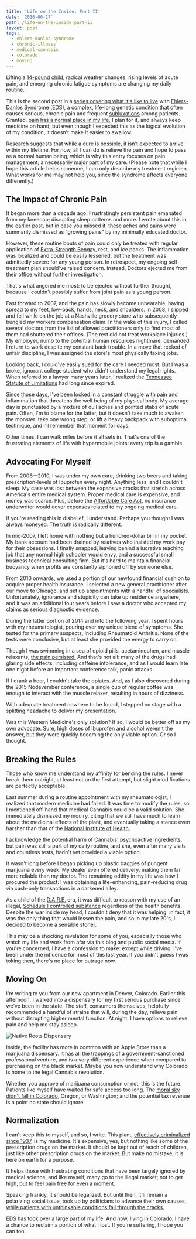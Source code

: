 ```yaml
---
title: 'Life on the Inside, Part II'
date: '2016-06-17'
path: /life-on-the-inside-part-ii
layout: post
tags:
  - ehlers-danlos-syndrome
  - chronic-illness
  - medical-cannabis
  - colorado
  - moving
---
```

Lifting a [14-pound child,](/dad-jokes) radical weather changes, rising levels of acute pain, and emerging chronic fatigue symptoms are changing my daily routine.

This is the second post in a [series covering what it's like to live](/life-on-the-inside) with [Ehlers-Danlos Syndrome](http://ehlers-danlos.com/what-is-eds) (EDS), a complex, life-long genetic condition that often causes serious, chronic pain and frequent [subluxations](https://en.wikipedia.org/wiki/Subluxation) among patients. Granted, [pain has a normal place in my life.](/life-on-the-inside) I plan for it, and always keep medicine on hand; but even though I expected this as the logical evolution of my condition, it doesn't make it easier to swallow.

Research suggests that while a cure is possible, it isn't expected to arrive within my lifetime. For now, all I can do is relieve the pain and hope to pass as a normal human being, which is why this entry focuses on pain management; a necessarily major part of my care. (Please note that while I hope this article helps someone, I can only describe my treatment regimen. What works for me may not help you, since the syndrome affects everyone differently.)

## The Impact of Chronic Pain

It began more than a decade ago. Frustratingly persistent pain emanated from my kneecap; disrupting sleep patterns and more. I wrote about this in the [earlier post,](/life-on-the-inside) but in case you missed it, these aches and pains were summarily dismissed as "growing pains" by my minimally educated doctor.

However, these routine bouts of pain could only be treated with regular application of [Extra-Strength Bengay](https://en.wikipedia.org/wiki/Bengay), rest, and ice packs. The inflammation was localized and could be easily lessened, but the treatment was admittedly severe for any young person. In retrospect, my ongoing self-treatment plan should've raised concern. Instead, Doctors ejected me from their office without further investigation.

That's what angered me most: to be ejected without further thought, because I couldn't possibly suffer from joint pain as a young person.

Fast forward to 2007, and the pain has slowly become unbearable, having spread to my feet, low-back, hands, neck, and shoulders. In 2008, I slipped and fell while on the job at a Nashville grocery store who subsequently bungled my workers compensation claim. In the wake of this injury, I called several doctors from the list of allowed practitioners only to find most of them had shuttered their offices. (The rest did not treat workplace injuries.) My employer, numb to the potential human resources nightmare, demanded I return to work despite my constant back trouble. In a move that reeked of unfair discipline, I was assigned the store's most physically taxing jobs.

Looking back, I could've easily sued for the care I needed most. But I was a broke, ignorant college student who didn't understand my legal rights. When referred to a lawyer many years later, I realized the [Tennessee Statute of Limitations](http://thompsonburton.com/litigation/2015/03/10/statutes-of-limitation-how-long-do-you-have-to-file-suit) had long since expired.

Since those days, I've been locked in a constant struggle with pain and inflammation that threatens the well being of my physical body. My average day is punctuated by a mixture of dull aches and pointed stabs of acute pain. Often, I'm to blame for the latter, but it doesn't take much to awaken the monster: take one wrong step, or lift a heavy backpack with suboptimal technique, and I'll remember that moment for days.

Other times, I can walk miles before it all sets in. That's one of the frustrating elements of life with hypermobile joints: every trip is a gamble.

## Advocating For Myself

From 2008&mdash;2010, I was under my own care, drinking two beers and taking prescription-levels of Ibuprofen every night. Anything less, and I couldn't sleep. My case was lost between the expansive cracks that stretch across America's entire medical system. Proper medical care is expensive, and money was scarce. Plus, before the [Affordable Care Act,](http://www.hhs.gov/healthcare/about-the-law/read-the-law) no insurance underwriter would cover expenses related to my ongoing medical care.

If you're reading this in disbelief, I understand. Perhaps you thought I was always moneyed. The truth is radically different.

In mid-2007, I left home with nothing but a hundred-dollar bill in my pocket. My bank account had been drained by relatives who insisted my work pay for their obsessions. I finally snapped, leaving behind a lucrative teaching job that any normal high schooler would envy, and a successful small business technical consulting firm. But it's hard to maintain financial buoyancy when profits are constantly siphoned off by someone else.

From 2010 onwards, we used a portion of our newfound financial cushion to acquire proper health insurance. I selected a new general practitioner after our move to Chicago, and set up appointments with a handful of specialists. Unfortunately, ignorance and stupidity can take up residence anywhere, and it was an additional four years before I saw a doctor who accepted my claims as serious diagnostic evidence.

During the latter portion of 2014 and into the following year, I spent hours with my rheumatologist, pouring over my unique blend of symptoms. She tested for the primary suspects, including Rheumatoid Arthritis. None of the tests were conclusive, but at least she provided the energy to carry on.

Though I was swimming in a sea of opioid pills, acetaminophen, and muscle relaxants, [the pain persisted.](http://www.nature.com/gim/journal/v13/n1/full/gim9201112a.html) And that's not all: many of the drugs had glaring side effects, including caffeine intolerance, and as I would learn late one night before an important conference talk, panic attacks.

If I drank a beer, I couldn't take the opiates. And, as I also discovered during the 2015 Nodevember conference, a single cup of regular coffee was enough to interact with the muscle relaxer, resulting in hours of dizziness.

With adequate treatment nowhere to be found, I stepped on stage with a splitting headache to deliver my presentation.

Was this Western Medicine's only solution? If so, I would be better off as my own advocate. Sure, high doses of Ibuprofen and alcohol weren't the answer, but they were quickly becoming the only viable option. Or so I thought.

## Breaking the Rules

Those who know me understand my affinity for bending the rules. I never break them outright, at least not on the first attempt, but slight modifications are perfectly acceptable.

Last summer during a routine appointment with my rheumatologist, I realized that modern medicine had failed. It was time to modify the rules, so I mentioned off-hand that medical Cannabis could be a valid solution. She immediately dismissed my inquiry, citing that we still have much to learn about the medicinal effects of the plant, and eventually taking a stance even harsher than that of the [National Institute of Health.](https://www.drugabuse.gov/about-nida/noras-blog/2015/04/taking-science-informed-approach-to-medical-marijuana)

I acknowledge the potential harm of Cannabis' psychoactive ingredients, but pain was still a part of my daily routine, and she, even after many visits and countless tests, hadn't yet provided a viable option.

It wasn't long before I began picking up plastic baggies of pungent marijuana every week. My dealer even offered delivery, making them far more reliable than my doctor. The remaining oddity in my life was how I procured the product: I was obtaining a life-enhancing, pain-reducing drug via cash-only transactions in a darkened alley.

As a child of the [D.A.R.E.](https://en.wikipedia.org/wiki/Drug_Abuse_Resistance_Education) era, it was difficult to reason with my use of an illegal, [Schedule I controlled substance](https://en.wikipedia.org/wiki/Removal_of_cannabis_from_Schedule_I_of_the_Controlled_Substances_Act) regardless of the health benefits. Despite the war inside my head, I couldn't deny that it was helping: in fact, it was the only thing that would lessen the pain, and so in my late 20's, I decided to become a sensible stoner.

This may be a shocking revelation for some of you, especially those who watch my life and work from afar via this blog and public social media. If you're concerned, I have a confession to make: except while driving, I've been under the influence for most of this last year. If you didn't guess I was toking then, there's no place for outrage now.

## Moving On

I'm writing to you from our new apartment in Denver, Colorado. Earlier this afternoon, I walked into a dispensary for my first serious purchase since we've been in the state. The staff, consumers themselves, helpfully recommended a handful of strains that will, during the day, relieve pain without disrupting higher mental function. At night, I have options to relieve pain and help me stay asleep.

![Native Roots Dispensary](https://s3.amazonaws.com/media.nicholaswyoung.com/img/native-roots-colorado.jpg)

Inside, the facility has more in common with an Apple Store than a marijuana dispensary. It has all the trappings of a government-sanctioned professional venture, and is a very different experience when compared to purchasing on the black market. Maybe you now understand why Colorado is home to the legal Cannabis revolution.

Whether you approve of marijuana consumption or not, this is the future. Patients like myself have waited for safe access too long. The [moral sky didn't fall in Colorado,](http://www.denverpost.com/2016/06/20/marijuana-use-colorado-teens-marijuana-no-increase) Oregon, or Washington; and the potential tax revenue is a point no state should ignore.

## Normalization

I can't keep this to myself, and so, I write. This plant, [effectively criminalized since 1937,](https://en.wikipedia.org/wiki/Legal_history_of_cannabis_in_the_United_States#Criminalization_.281900s.29) is my medicine. It's expensive, yes, but nothing like some of the prescription drugs on the market. It should be kept out of reach of children, just like other prescription drugs on the market. But make no mistake, it is here on earth for a purpose.

It helps those with frustrating conditions that have been largely ignored by medical science, and like myself, many go to the illegal market; not to get high, but to feel pain free for even a moment.

Speaking frankly, it should be legalized. But until then, it'll remain a polarizing social issue, took up by politicians to advance their own causes, [while patients with unthinkable conditions fall through the cracks.](http://www.chicagoreader.com/chicago/illinois-marijuana-pilot-program-legalization-edibles-homegrown-pipes/Content?oid=21764283)

EDS has took over a large part of my life. And now, living in Colorado, I have a chance to reclaim a portion of what I lost. If you're suffering, I hope you can too.
